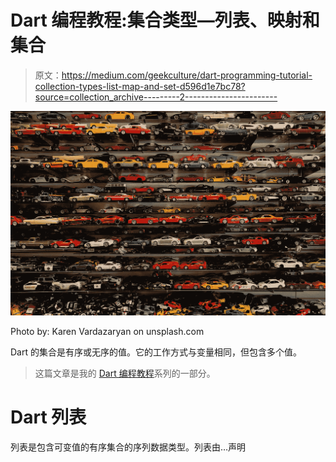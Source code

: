 # Dart 编程教程:集合类型—列表、映射和集合

> 原文：<https://medium.com/geekculture/dart-programming-tutorial-collection-types-list-map-and-set-d596d1e7bc78?source=collection_archive---------2----------------------->

![](img/739ce600918802cdad8fbf1665ce9a26.png)

Photo by: Karen Vardazaryan on unsplash.com

Dart 的集合是有序或无序的值。它的工作方式与变量相同，但包含多个值。

> 这篇文章是我的 [Dart 编程教程](https://arc-sosangyo.medium.com/list/introduction-to-dart-programming-ee22f349ff01)系列的一部分。

# Dart 列表

列表是包含可变值的有序集合的序列数据类型。列表由…声明